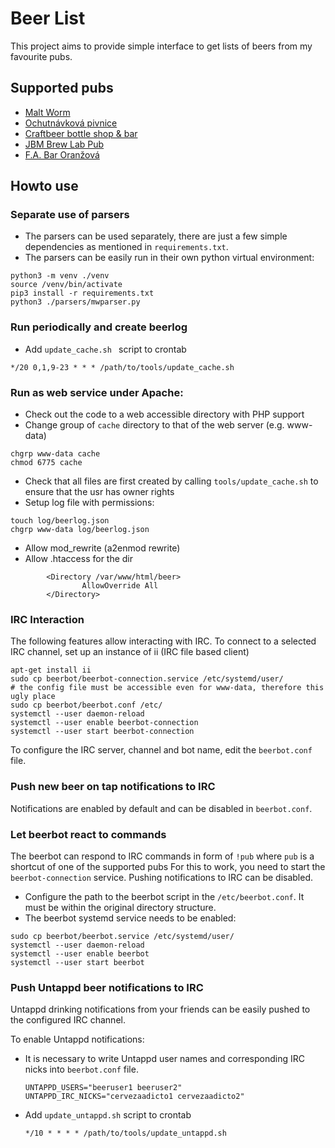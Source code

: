 # Beer List

This project aims to provide simple interface to get lists of beers from my favourite pubs.

## Supported pubs

* [Malt Worm](https://maltworm.cz/)
* [Ochutnávková pivnice](http://ochutnavkovapivnice.cz/)
* [Craftbeer bottle shop & bar](https://www.facebook.com/Craftbeerbottleshopbar/)
* [JBM Brew Lab Pub](http://jbmbrewlab.cz/)
* [F.A. Bar Oranžová](http://www.fabar.cz/)

## Howto use

### Separate use of parsers
* The parsers can be used separately, there are just a few simple dependencies as mentioned in `requirements.txt`.
* The parsers can be easily run in their own python virtual environment:
```
python3 -m venv ./venv
source /venv/bin/activate
pip3 install -r requirements.txt
python3 ./parsers/mwparser.py
```

### Run periodically and create beerlog
* Add `update_cache.sh ` script to crontab
```
*/20 0,1,9-23 * * * /path/to/tools/update_cache.sh
```

### Run as web service under Apache:
* Check out the code to a web accessible directory with PHP support
* Change group of `cache` directory to that of the web server (e.g. www-data)
```
chgrp www-data cache
chmod 6775 cache
```
* Check that all files are first created by calling `tools/update_cache.sh` to ensure that the usr has owner rights
* Setup log file with permissions:
```
touch log/beerlog.json
chgrp www-data log/beerlog.json
```
* Allow mod_rewrite (a2enmod rewrite)
* Allow .htaccess for the dir
```
        <Directory /var/www/html/beer>
                AllowOverride All
        </Directory>
```

### IRC Interaction
The following features allow interacting with IRC. 
To connect to a selected IRC channel, set up an instance of ii (IRC file based client)
```
apt-get install ii
sudo cp beerbot/beerbot-connection.service /etc/systemd/user/
# the config file must be accessible even for www-data, therefore this ugly place
sudo cp beerbot/beerbot.conf /etc/
systemctl --user daemon-reload
systemctl --user enable beerbot-connection
systemctl --user start beerbot-connection
```
To configure the IRC server, channel and bot name, edit the `beerbot.conf` file.

### Push new beer on tap notifications to IRC
Notifications are enabled by default and can be disabled in `beerbot.conf`.

### Let beerbot react to commands
The beerbot can respond to IRC commands in form of `!pub` where `pub` is a shortcut of one of the supported pubs
For this to work, you need to start the `beerbot-connection` service. Pushing notifications to IRC can be disabled.

* Configure the path to the beerbot script in the `/etc/beerbot.conf`. It must be within the original directory structure.
* The beerbot systemd service needs to be enabled:
```
sudo cp beerbot/beerbot.service /etc/systemd/user/
systemctl --user daemon-reload
systemctl --user enable beerbot
systemctl --user start beerbot
```

### Push Untappd beer notifications to IRC
Untappd drinking notifications from your friends can be easily pushed to the configured IRC channel.

To enable Untappd notifications:
* It is necessary to write Untappd user names and corresponding IRC nicks into `beerbot.conf` file.
  ```
  UNTAPPD_USERS="beeruser1 beeruser2"
  UNTAPPD_IRC_NICKS="cervezaadicto1 cervezaadicto2"
  ```
* Add `update_untappd.sh` script to crontab
  ```
  */10 * * * * /path/to/tools/update_untappd.sh
  ```
